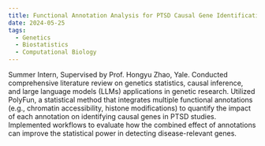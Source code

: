 ```yaml
---
title: Functional Annotation Analysis for PTSD Causal Gene Identification
date: 2024-05-25
tags:
  - Genetics
  - Biostatistics
  - Computational Biology
---
```

Summer Intern, Supervised by Prof. Hongyu Zhao, Yale.
Conducted comprehensive literature review on genetics statistics, causal inference, and large language models (LLMs) applications in genetic research.
Utilized PolyFun, a statistical method that integrates multiple functional annotations (e.g., chromatin accessibility, histone modifications) to quantify the impact of each annotation on identifying causal genes in PTSD studies.
Implemented workflows to evaluate how the combined effect of annotations can improve the statistical power in detecting disease-relevant genes.

<!--more-->
